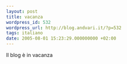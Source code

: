 ```yaml
---
layout: post
title: vacanza
wordpress_id: 532
wordpress_url: http://blog.andvari.it/?p=532
tags: italiano
date: 2005-08-01 15:23:29.000000000 +02:00
---
```

Il blog è in vacanza
